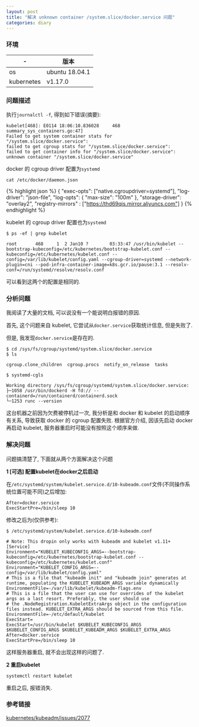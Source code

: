 ```yaml
---
layout: post
title: "解决 unknown container /system.slice/docker.service 问题"
categories: diary
---
```


### 环境

|-|版本|
|-|-|
|os|ubuntu 18.04.1|
|kubernetes|v1.17.0|

### 问题描述

执行`journalctl -f`, 得到如下错误(摘要):

```
kubelet[468]: E0114 18:06:10.836028     468 summary_sys_containers.go:47]
Failed to get system container stats for "/system.slice/docker.service":
failed to get cgroup stats for "/system.slice/docker.service":
failed to get container info for "/system.slice/docker.service":
unknown container "/system.slice/docker.service"
```

docker 的 cgroup driver 配置为`systemd`

`cat /etc/docker/daemon.json`

{% highlight json %}
{
  "exec-opts": ["native.cgroupdriver=systemd"],
  "log-driver": "json-file",
  "log-opts": {
    "max-size": "100m"
  },
  "storage-driver": "overlay2",
  "registry-mirrors" : ["https://thd69qis.mirror.aliyuncs.com"]
}
{% endhighlight %}

kubelet 的 cgroup driver 配置也为`systemd`

```
$ ps -ef | grep kubelet

root       468     1  2 Jan10 ?        03:33:47 /usr/bin/kubelet --bootstrap-kubeconfig=/etc/kubernetes/bootstrap-kubelet.conf --kubeconfig=/etc/kubernetes/kubelet.conf --config=/var/lib/kubelet/config.yaml --cgroup-driver=systemd --network-plugin=cni --pod-infra-container-image=k8s.gcr.io/pause:3.1 --resolv-conf=/run/systemd/resolve/resolv.conf
```

可以看到这两个的配置是相同的.

### 分析问题

我阅读了大量的文档, 可以说没有一个能说明白报错的原因.

首先, 这个问题来自 kubelet, 它尝试从`docker.service`获取统计信息, 但是失败了. 

但是, 我发现`docker.service`是存在的.

```
$ cd /sys/fs/cgroup/systemd/system.slice/docker.service
$ ls

cgroup.clone_children  cgroup.procs  notify_on_release  tasks
```

```
$ systemd-cgls

Working directory /sys/fs/cgroup/systemd/system.slice/docker.service:
├─1058 /usr/bin/dockerd -H fd:// --containerd=/run/containerd/containerd.sock
└─1253 runc --version
```

这台机器之前因为欠费被停机过一次, 我分析是和 docker 和 kubelet 的启动顺序有关系, 导致获取 docker 的 cgroup 配置失败. 根据官方介绍, 因该先启动 docker 再启动 kubelet, 服务器重启时可能没有按照这个顺序来做. 

### 解决问题

问题搞清楚了, 下面就从两个方面解决这个问题

**1 [可选] 配置kubelet在docker之后启动**

在`/etc/systemd/system/kubelet.service.d/10-kubeadm.conf`文件(不同操作系统位置可能不同)之后增加:

```
After=docker.service
ExecStartPre=/bin/sleep 10
```

修改之后为(仅供参考):

```
$ /etc/systemd/system/kubelet.service.d/10-kubeadm.conf

# Note: This dropin only works with kubeadm and kubelet v1.11+
[Service]
Environment="KUBELET_KUBECONFIG_ARGS=--bootstrap-kubeconfig=/etc/kubernetes/bootstrap-kubelet.conf --kubeconfig=/etc/kubernetes/kubelet.conf"
Environment="KUBELET_CONFIG_ARGS=--config=/var/lib/kubelet/config.yaml"
# This is a file that "kubeadm init" and "kubeadm join" generates at runtime, populating the KUBELET_KUBEADM_ARGS variable dynamically
EnvironmentFile=-/var/lib/kubelet/kubeadm-flags.env
# This is a file that the user can use for overrides of the kubelet args as a last resort. Preferably, the user should use
# the .NodeRegistration.KubeletExtraArgs object in the configuration files instead. KUBELET_EXTRA_ARGS should be sourced from this file.
EnvironmentFile=-/etc/default/kubelet
ExecStart=
ExecStart=/usr/bin/kubelet $KUBELET_KUBECONFIG_ARGS $KUBELET_CONFIG_ARGS $KUBELET_KUBEADM_ARGS $KUBELET_EXTRA_ARGS
After=docker.service
ExecStartPre=/bin/sleep 10
```

这样服务器重启, 就不会出现这样的问题了.

**2 重启kubelet**

`systemctl restart kubelet`

重启之后, 报错消失.

### 参考链接

[kubernetes/kubeadm/issues/2077](https://github.com/kubernetes/kubeadm/issues/2077)